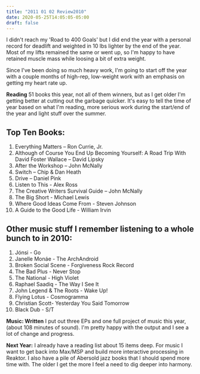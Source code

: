 ```yaml
---
title: "2011 01 02 Review2010"
date: 2020-05-25T14:05:05-05:00
draft: false
---
```


I didn't reach my 'Road to 400 Goals' but I did end the year with a personal record for deadlift and weighted in 10 lbs lighter by the end of the year. Most of my lifts remained the same or went up, so I'm happy to have retained muscle mass while loosing a bit of extra weight.

Since I've been doing so much heavy work, I'm going to start off the year with a couple months of high-rep, low-weight work with an emphasis on getting my heart rate up.

<strong>Reading</strong>
51 books this year, not all of them winners, but as I get older I'm getting better at cutting out the garbage quicker. It's easy to tell the time of year based on what I'm reading, more serious work during the start/end of the year and light stuff over the summer.

## Top Ten Books:

1. Everything Matters – Ron Currie, Jr.
1. Although of Course You End Up Becoming Yourself: A Road Trip With David Foster Wallace – David Lipsky
1. After the Workshop – John McNally
1. Switch – Chip & Dan Heath
1. Drive – Daniel Pink
1. Listen to This - Alex Ross
1. The Creative Writers Survival Guide – John McNally
1. The Big Short - Michael Lewis
1. Where Good Ideas Come From - Steven Johnson
1. A Guide to the Good Life - William Irvin


## Other music stuff I remember listening to a whole bunch to in 2010:

1. Jónsi - Go
1. Janelle Monáe - The ArchAndroid
1. Broken Social Scene - Forgiveness Rock Record
1. The Bad Plus - Never Stop
1. The National - High Violet
1. Raphael Saadiq - The Way I See It
1. John Legend & The Roots - Wake Up!
1. Flying Lotus - Cosmogramma
1. Christian Scott- Yesterday You Said Tomorrow
1. Black Dub - S/T


<strong>Music: Written</strong>
I put out three EPs and one full project of music this year, (about 108 minutes of sound). I'm pretty happy with the output and I see a lot of change and progress.

<strong>Next Year:</strong>
I already have a reading list about 15 items deep. For music I want to get back into Max/MSP and build more interactive processing in Reaktor. I also have a pile of Abersold jazz books that I should spend more time with. The older I get the more I feel a need to dig deeper into harmony.

